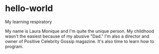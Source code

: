 # hello-world
My learning respiratory 

My name is Laura Monique and I'm quite the unique person. 
My childhood wasn't the easiest because of my abusive "Dad." 
I'm also a director and owner of Positive Celebrity Gossip magazine. 
It's also time to learn how to program. 
